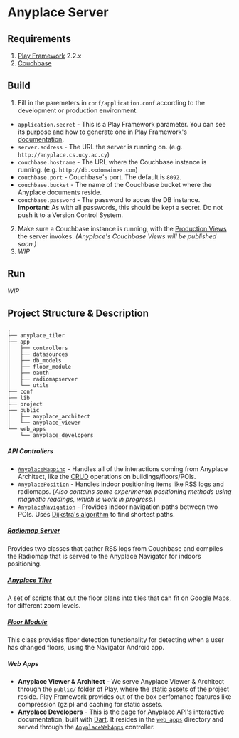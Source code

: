 # Anyplace Server

## Requirements
1. [Play Framework](https://www.playframework.com/download#older-versions) 2.2.x
2. [Couchbase](http://www.couchbase.com/)

## Build
1. Fill in the paremeters in `conf/application.conf` according to the development or production environment.
  * `application.secret` - This is a Play Framework parameter. You can see its purpose and how to generate one in Play Framework's [documentation](https://www.playframework.com/documentation/2.3.x/ApplicationSecret).
  * `server.address` - The URL the server is running on. (e.g. `http://anyplace.cs.ucy.ac.cy`)
  * `couchbase.hostname` - The URL where the Couchbase instance is running. (e.g. `http://db.<<domain>>.com`)
  * `couchbase.port` - Couchbase's port. The default is `8092`.
  * `couchbase.bucket` - The name of the Couchbase bucket where the Anyplace documents reside.
  * `couchbase.password` - The password to acces the DB instance.  
  **Important**: As with all passwords, this should be kept a secret. Do not push it to a Version Control System.  
2. Make sure a Couchbase instance is running, with the [Production Views](http://docs.couchbase.com/admin/admin/Views/views-production.html) the server invokes. _(Anyplace's Couchbase Views will be published soon.)_  
3. _WIP_

## Run
_WIP_

## Project Structure & Description  
```
.
├── anyplace_tiler
├── app
│   ├── controllers
│   ├── datasources
│   ├── db_models
│   ├── floor_module
│   ├── oauth
│   ├── radiomapserver
│   └── utils
├── conf
├── lib
├── project
├── public
│   ├── anyplace_architect
│   └── anyplace_viewer
└── web_apps
    └── anyplace_developers
```

##### API Controllers
* [`AnyplaceMapping`](app/controllers/AnyplaceMapping.java) - Handles all of the interactions coming from Anyplace Architect, like the [CRUD](https://en.wikipedia.org/wiki/Create,_read,_update_and_delete) operations on buildings/floors/POIs. 
* [`AnyplacePosition`](app/controllers/AnyplacePosition.java) - Handles indoor positioning items like RSS logs and radiomaps. (_Also contains some experimental positioning methods using magnetic readings, which is work in progress._) 
* [`AnyplaceNavigation`](app/controllers/AnyplaceNavigation.java) - Provides indoor navigation paths between two POIs. Uses [Dijkstra's algorithm](https://en.wikipedia.org/wiki/Dijkstra%27s_algorithm) to find shortest paths.

##### [Radiomap Server](app/radiomapserver)  
Provides two classes that gather RSS logs from Couchbase and compiles the Radiomap that is served to the Anyplace Navigator for indoors positioning.

##### [Anyplace Tiler](anyplace_tiler)  
A set of scripts that cut the floor plans into tiles that can fit on Google Maps, for different zoom levels.

##### [Floor Module](app/floor_module)
This class provides floor detection functionality for detecting when a user has changed floors, using the Navigator Android app.

##### Web Apps
* **Anyplace Viewer & Architect** - We serve Anyplace Viewer & Architect through the [`public/`](public) folder of Play, where the [static assets](https://www.playframework.com/documentation/2.2.x/Assets) of the project reside. Play Framework provides out of the box perfomance features like compression (gzip) and caching for static assets.
* **Anyplace Developers** - This is the page for Anyplace API's interactive documentation, built with [Dart](https://www.dartlang.org/). It resides in the [`web_apps`](web_apps) directory and served through the [`AnyplaceWebApps`](app/controllers/AnyplaceWebApps.java) controller.
